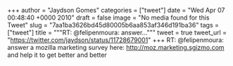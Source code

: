 
+++
author = "Jaydson Gomes"
categories = ["tweet"]
date = "Wed Apr 07 00:48:40 +0000 2010"
draft = false
image = "No media found for this Tweet"
slug = "7aa1ba3626bd45d80005b6aa853af346d191ba36"
tags = ["tweet"]
title = """RT: @felipenmoura: answer..."""
tweet = true
tweet_url = "https://twitter.com/jaydson/status/11728679001"
+++
RT: @felipenmoura: answer a mozilla marketing survey here: http://moz.marketing.sgizmo.com and help it to get better and better
